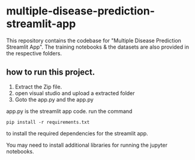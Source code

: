 # multiple-disease-prediction-streamlit-app
This repository contains the codebase for "Multiple Disease Prediction Streamlit App". The training notebooks &amp; the datasets are also provided in the respective folders. 

## how to run this project.
1. Extract the Zip file.
2. open visual studio and upload a extracted folder
3. Goto the app.py and the app.py


app.py is the streamlit app code.
run the command 
```
pip install -r requirements.txt
```
to install the required dependencies for the streamlit app.

You may need to install additional libraries for running the jupyter notebooks.
